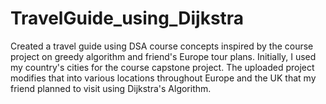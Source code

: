 # TravelGuide_using_Dijkstra
Created a travel guide using DSA course concepts inspired by the course project on greedy algorithm and friend's Europe tour plans. Initially, I used my country's cities for the course capstone project. The uploaded project modifies that into various locations throughout Europe and the UK that my friend planned to visit using Dijkstra's Algorithm.
